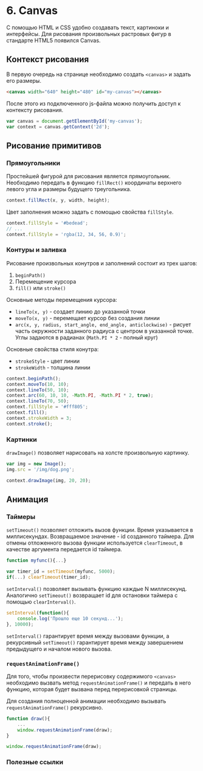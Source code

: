 # 6. Canvas
С помощью HTML и CSS удобно создавать текст, картиноки и интерфейсы. Для рисования произвольных растровых фигур в стандарте HTML5 появился Canvas.

## Контекст рисования
В первую очередь на странице необходимо создать `<canvas>` и задать его размеры.

```html
<canvas width="640" height="480" id="my-canvas"></canvas>
``` 

После этого из подключенного js-файла можно получить доступ к контексту рисования.

```javascript
var canvas = document.getElementById('my-canvas');
var context = canvas.getContext('2d');
```

## Рисование примитивов
### Прямоугольники
Простейшей фигурой для рисования является прямоугольник. Необходимо передать в функцию `fillRect()` координаты верхнего левого угла и размеры будущего треугольника.

```javascript
context.fillRect(x, y, width, height);
``` 

Цвет заполнения можно задать с помощью свойства `fillStyle`.

```javascript
context.fillStyle = '#bedead';
// ...
context.fillStyle = 'rgba(12, 34, 56, 0.9)';
```

### Контуры и заливка
Рисование произвольных конутров и заполнений состоит из трех шагов:

1. `beginPath()`
2. Перемещение курсора
3. `fill()` или `stroke()`

Основные методы перемещения курсора:

- `lineTo(x, y)` - создает линию до указанной точки
- `moveTo(x, y)` - перемещает курсор без создания линии
- `arc(x, y, radius, start_angle, end_angle, anticlockwise)` - рисует часть окружности заданного радиуса с центром в указанной точке. Углы задаются в радианах (`Math.PI * 2` - полный круг)

Основные свойства стиля конутра:

- `strokeStyle` - цвет линии
- `strokeWidth` - толщина линии

```javascript
context.beginPath();
context.moveTo(10, 10);
context.lineTo(50, 10);
context.arc(60, 10, 10, -Math.PI, -Math.PI * 2, true);
context.lineTo(70, 50);
context.fillStyle = '#fff805';
context.fill();
context.strokeWidth = 3;
context.stroke();
```

### Картинки
`drawImage()` позволяет нарисовать на холсте произвольную картинку.

```javascript
var img = new Image();
img.src = '/img/dog.png';

context.drawImage(img, 20, 20);
```

## Анимация
### Таймеры
`setTimeout()` позволяет отложить вызов функции. Время указывается в миллисекундах. Возвращаемое значение - id созданного таймера. Для отмены отложенного вызова функции используется `clearTimeout`, в качестве аргумента передается id таймера.

```javascript
function myfunc(){...}

var timer_id = setTimeout(myfunc, 5000);
if(...) clearTimeout(timer_id);
```

`setInterval()` позволяет вызывать функцию каждые N миллисекунд. Аналогично `setTimeout()` возвращает id для остановки таймера с помощью `clearInterval()`.

```javascript
setInterval(function(){
	console.log('Прошло еще 10 секунд...');
}, 10000);
```

`setInterval()` гарантирует время между вызовами функции, а рекурсивный `setTimeout()` гарантирует время между завершением предыдущего и началом нового вызова.

### `requestAnimationFrame()`
Для того, чтобы произвести перерисовку содержимого `<canvas>` необходимо вызвать метод `requestAnimationFrame()` и передать в него функцию, которая будет вызвана перед перерисовкой страницы.

Для создания полноценной анимации необходимо вызывать `requestAnimationFrame()` рекурсивно.

```javascript
function draw(){
	...
	window.requestAnimationFrame(draw);
}

window.requestAnimationFrame(draw);
```

### Полезные ссылки